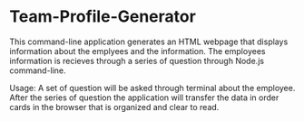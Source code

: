 # Team-Profile-Generator

This command-line application generates an HTML webpage that displays information about the emplyees and the information. The employees information is recieves through a series of question through Node.js command-line. 

Usage: 
A set of question will be asked through terminal about the employee. After the series of question the application will transfer the data in order cards in the browser that is organized and clear to read. 


